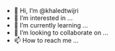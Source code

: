 - 👋 Hi, I’m @khaledtwijri
- 👀 I’m interested in ...
- 🌱 I’m currently learning ...
- 💞️ I’m looking to collaborate on ...
- 📫 How to reach me ...

<!---
khaledtwijri/khaledtwijri is a ✨ special ✨ repository because its `README.md` (this file) appears on your GitHub profile.
You can click the Preview link to take a look at your changes.
--->
